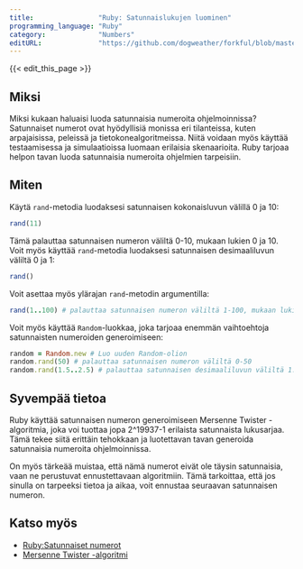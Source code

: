 ```yaml
---
title:                "Ruby: Satunnaislukujen luominen"
programming_language: "Ruby"
category:             "Numbers"
editURL:              "https://github.com/dogweather/forkful/blob/master/content/fi/ruby/generating-random-numbers.md"
---
```


{{< edit_this_page >}}

## Miksi

Miksi kukaan haluaisi luoda satunnaisia numeroita ohjelmoinnissa? Satunnaiset numerot ovat hyödyllisiä monissa eri tilanteissa, kuten arpajaisissa, peleissä ja tietokonealgoritmeissa. Niitä voidaan myös käyttää testaamisessa ja simulaatioissa luomaan erilaisia skenaarioita. Ruby tarjoaa helpon tavan luoda satunnaisia numeroita ohjelmien tarpeisiin.

## Miten

Käytä `rand`-metodia luodaksesi satunnaisen kokonaisluvun välillä 0 ja 10:

```Ruby
rand(11)
```

Tämä palauttaa satunnaisen numeron väliltä 0-10, mukaan lukien 0 ja 10. Voit myös käyttää `rand`-metodia luodaksesi satunnaisen desimaaliluvun väliltä 0 ja 1:

```Ruby
rand()
```

Voit asettaa myös ylärajan `rand`-metodin argumentilla:

```Ruby
rand(1..100) # palauttaa satunnaisen numeron väliltä 1-100, mukaan lukien 1 ja 100
```

Voit myös käyttää `Random`-luokkaa, joka tarjoaa enemmän vaihtoehtoja satunnaisten numeroiden generoimiseen:

```Ruby
random = Random.new # Luo uuden Random-olion
random.rand(50) # palauttaa satunnaisen numeron väliltä 0-50
random.rand(1.5..2.5) # palauttaa satunnaisen desimaaliluvun väliltä 1.5-2.5
```

## Syvempää tietoa

Ruby käyttää satunnaisen numeron generoimiseen Mersenne Twister -algoritmia, joka voi tuottaa jopa 2^19937-1 erilaista satunnaista lukusarjaa. Tämä tekee siitä erittäin tehokkaan ja luotettavan tavan generoida satunnaisia numeroita ohjelmoinnissa.

On myös tärkeää muistaa, että nämä numerot eivät ole täysin satunnaisia, vaan ne perustuvat ennustettavaan algoritmiin. Tämä tarkoittaa, että jos sinulla on tarpeeksi tietoa ja aikaa, voit ennustaa seuraavan satunnaisen numeron.

## Katso myös

- [Ruby:Satunnaiset numerot](https://ruby-doc.org/core-2.6/Random.html)
- [Mersenne Twister -algoritmi](https://en.wikipedia.org/wiki/Mersenne_Twister)